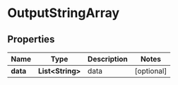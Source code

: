 

# OutputStringArray

## Properties

Name | Type | Description | Notes
------------ | ------------- | ------------- | -------------
**data** | **List&lt;String&gt;** | data |  [optional]




